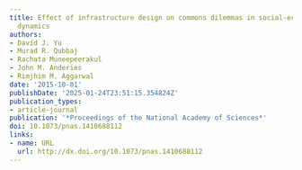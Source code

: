 ```yaml
---
title: Effect of infrastructure design on commons dilemmas in social-ecological system
  dynamics
authors:
- David J. Yu
- Murad R. Qubbaj
- Rachata Muneepeerakul
- John M. Anderies
- Rimjhim M. Aggarwal
date: '2015-10-01'
publishDate: '2025-01-24T23:51:15.354824Z'
publication_types:
- article-journal
publication: '*Proceedings of the National Academy of Sciences*'
doi: 10.1073/pnas.1410688112
links:
- name: URL
  url: http://dx.doi.org/10.1073/pnas.1410688112
---
```

